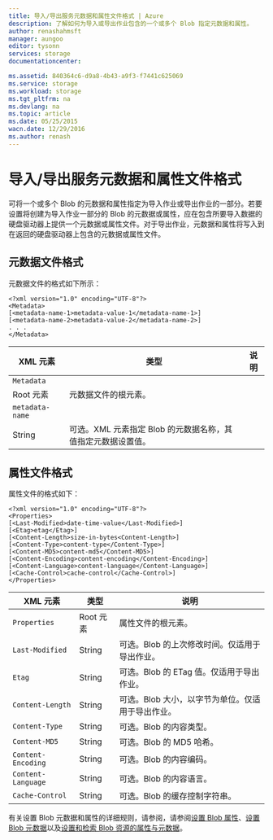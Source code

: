 ```yaml
---
title: 导入/导出服务元数据和属性文件格式 | Azure
description: 了解如何为导入或导出作业包含的一个或多个 Blob 指定元数据和属性。
author: renashahmsft
manager: aungoo
editor: tysonn
services: storage
documentationcenter: 

ms.assetid: 840364c6-d9a8-4b43-a9f3-f7441c625069
ms.service: storage
ms.workload: storage
ms.tgt_pltfrm: na
ms.devlang: na
ms.topic: article
ms.date: 05/25/2015
wacn.date: 12/29/2016
ms.author: renash
---
```


# 导入/导出服务元数据和属性文件格式
可将一个或多个 Blob 的元数据和属性指定为导入作业或导出作业的一部分。若要设置将创建为导入作业一部分的 Blob 的元数据或属性，应在包含所要导入数据的硬盘驱动器上提供一个元数据或属性文件。对于导出作业，元数据和属性将写入到在返回的硬盘驱动器上包含的元数据或属性文件。
  
## 元数据文件格式  
元数据文件的格式如下所示：
  
	<?xml version="1.0" encoding="UTF-8"?>  
	<Metadata>  
	[<metadata-name-1>metadata-value-1</metadata-name-1>]  
	[<metadata-name-2>metadata-value-2</metadata-name-2>]  
	. . .  
	</Metadata>  

|XML 元素|类型|说明|  
|-----------------|----------|-----------------|  
|`Metadata`  
|Root 元素|元数据文件的根元素。|  
|`metadata-name`  
|String|可选。XML 元素指定 Blob 的元数据名称，其值指定元数据设置值。|  
  
## 属性文件格式  
属性文件的格式如下：
  
	<?xml version="1.0" encoding="UTF-8"?>  
	<Properties>  
	[<Last-Modified>date-time-value</Last-Modified>]  
	[<Etag>etag</Etag>]  
	[<Content-Length>size-in-bytes<Content-Length>]  
	[<Content-Type>content-type</Content-Type>]  
	[<Content-MD5>content-md5</Content-MD5>]  
	[<Content-Encoding>content-encoding</Content-Encoding>]  
	[<Content-Language>content-language</Content-Language>]  
	[<Cache-Control>cache-control</Cache-Control>]  
	</Properties>  

|XML 元素|类型|说明|  
|-----------------|----------|-----------------|  
|`Properties`|Root 元素|属性文件的根元素。|  
|`Last-Modified`|String|可选。Blob 的上次修改时间。仅适用于导出作业。|  
|`Etag`|String|可选。Blob 的 ETag 值。仅适用于导出作业。|  
|`Content-Length`|String|可选。Blob 大小，以字节为单位。仅适用于导出作业。|  
|`Content-Type`|String|可选。Blob 的内容类型。|  
|`Content-MD5`|String|可选。Blob 的 MD5 哈希。|  
|`Content-Encoding`|String|可选。Blob 的内容编码。|  
|`Content-Language`|String|可选。Blob 的内容语言。|  
|`Cache-Control`|String|可选。Blob 的缓存控制字符串。|  
  
 有关设置 Blob 元数据和属性的详细规则，请参阅，请参阅[设置 Blob 属性](https://docs.microsoft.com/zh-CN/rest/api/storageservices/fileservices/set-blob-properties)、[设置 Blob 元数据](https://docs.microsoft.com/zh-CN/rest/api/storageservices/fileservices/set-blob-metadata)以及[设置和检索 Blob 资源的属性与元数据](https://docs.microsoft.com/zh-CN/rest/api/storageservices/fileservices/setting-and-retrieving-properties-and-metadata-for-blob-resources)。

<!---HONumber=Mooncake_1226_2016-->